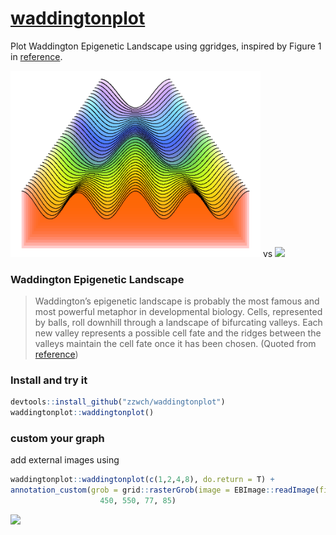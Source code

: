 # [waddingtonplot](https://github.com/zzwch/waddingtonplot) 
Plot Waddington Epigenetic Landscape using ggridges, inspired by Figure 1 in [reference](https://www.ncbi.nlm.nih.gov/pmc/articles/PMC3372930/).

<img src= "https://raw.githubusercontent.com/lizc07/myScripts/master/images/waddington.ref.png" width = 400> vs <img src="https://www.ncbi.nlm.nih.gov/pmc/articles/PMC3372930/bin/nihms376417f1.jpg" width = 400>

### Waddington Epigenetic Landscape
> Waddington’s epigenetic landscape is probably the most famous and most powerful metaphor in developmental biology. Cells, represented by balls, roll downhill through a landscape of bifurcating valleys. Each new valley represents a possible cell fate and the ridges between the valleys maintain the cell fate once it has been chosen. (Quoted from [reference](https://www.ncbi.nlm.nih.gov/pmc/articles/PMC3372930/))

### Install and try it
```r
devtools::install_github("zzwch/waddingtonplot")
waddingtonplot::waddingtonplot()
```

### custom your graph 
add external images using 
```r
waddingtonplot::waddingtonplot(c(1,2,4,8), do.return = T) +
annotation_custom(grob = grid::rasterGrob(image = EBImage::readImage(files = "微信图片_20180217191752.jpg")),
                    450, 550, 77, 85)
```
<img src= "https://raw.githubusercontent.com/lizc07/myScripts/master/images/waddington.toy.png" width = 600>
